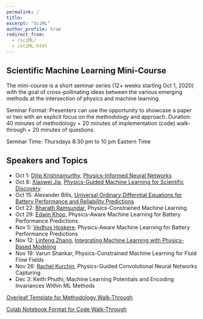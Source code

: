 ```yaml
---
permalink: /
title: 
excerpt: "SciML"
author_profile: true
redirect_from:
  - /sciML/
  - /sciML.html
---
```



Scientific Machine Learning Mini-Course 
---------------------------------------
The mini-course is a short seminar series (12+ weeks starting Oct 1, 2020) with the goal of cross-pollinating ideas between the various emerging methods at the intersection of physics and machine learning. 

Seminar Format: Presenters can use the opportunity to showcase a paper or two with an explicit focus on the methodology and approach. Duration: 40 minutes of methodology + 20 minutes of implementation (code) walk-through + 20 minutes of questions. 

Seminar Time: Thursdays 8:30 pm to 10 pm Eastern Time

Speakers and Topics 
------------------
* Oct 1: [Dilip Krishnamurthy](https://dilipkrishnamurthy.github.io/), [Physics-Informed Neural Networks](https://www.sciencedirect.com/science/article/pii/S0021999118307125?casa_token=Wt1UjlNtYqsAAAAA:0nr37aEEjRdnvuzKV7_WBiRg_XTLXjx1ekICV4XmTgrM3QGQ5B5KdLfqXjUA_4qoupxwtjCFqws)
* Oct 8: [Xiaowei Jia](http://www.pitt.edu/~xiaowei/), [Physics-Guided Machine Learning for Scientific Discovery](https://arxiv.org/abs/2001.11086)
* Oct 15: Alexander Bills, [Universal Ordinary Differntial Equations for Battery Performance and Reliability Predictions](https://arxiv.org/abs/2008.01527)
* Oct 22: [Bharath Ramsundar](https://rbharath.github.io/about/), Physics-Constrained Machine Learning
* Oct 29: [Edwin Khoo](https://www.linkedin.com/in/edwinksl/), Physics-Aware Machine Learning for Battery Performance Predictions
* Nov 5: [Vedhus Hoskere](https://sail.cive.uh.edu/people/), Physics-Aware Machine Learning for Battery Performance Predictions
* Nov 12: [Linfeng Zhang](https://scholar.google.com/citations?hl=zh-CN&user=jk7qwmcAAAAJ&view_op=list_works&sortby=pubdate), [Integrating Machine Learning with Physics-Based Modeling](https://arxiv.org/abs/2006.02619)
* Nov 19: Varun Shankar, Physics-Constrained Machine Learning for Fluid Flow Fields 
* Nov 26: [Rachel Kurchin](https://rkurchin.github.io/), Physics-Guided Convolutional Neural Networks Capturing 
* Dec 3: Keith Phuthi, Machine Learning Potentials and Encoding Invariances Within ML Methods

[Overleaf Template for Methodology Walk-Through](~/)

[Colab Notebook Format for Code Walk-Through](~/)


<!--
About this site
---------------
This website is powered by the [academicpages template](https://github.com/academicpages/academicpages.github.io) and hosted on GitHub Pages. [GitHub Pages](https://pages.github.com) is a free service in which websites are built and hosted from code and data stored in a GitHub repository, automatically updating when a new commit is made to the respository. This template was forked from the [Minimal Mistakes Jekyll Theme](https://mmistakes.github.io/minimal-mistakes/) created by Michael Rose, and then extended to support the kinds of content that academics have. You can fork [this repository](https://github.com/academicpages/academicpages.github.io) right now, modify the configuration and markdown files, add your own PDFs and other content, and have your own site for free, with no ads!
-->
